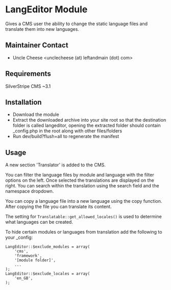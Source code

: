 # LangEditor Module
Gives a CMS user the ability to change the static language files and translate them into new languages.

## Maintainer Contact

 * Uncle Cheese
   <unclecheese (at) leftandmain (dot) com>

## Requirements

SilverStripe CMS ~3.1

## Installation
* Download the module
* Extract the downloaded archive into your site root so that the destination folder is called langeditor, opening the extracted folder should contain _config.php in the root along with other files/folders
* Run dev/build?flush=all to regenerate the manifest

## Usage
A new section 'Translator' is added to the CMS. 

You can filter the language files by module and language with the filter options on the left. Once selected the translations are displayed on the right. You can search within the translation using the search field and the namespace dropdown.

You can copy a language file into a new language using the copy function. After copying the file you can translate its content.

The setting for `Translatable::get_allowed_locales()` is used to determine what languages can be created.

To hide certain modules or languages from translation add the following to your _config:

```
LangEditor::$exclude_modules = array(
	'cms',
	'framework',
	'[module folder]',
	...
);
LangEditor::$exclude_locales = array(
	'en_GB',
);
```


